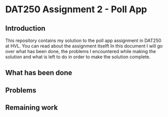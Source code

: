 # DAT250 Assignment 2 - Poll App

## Introduction
This repository contains my solution to the poll app assignment in DAT250 at HVL. You can read about the assignment itselft In this document I will go over what has been done, the problems I encountered while making the solution and what is left to do in order to make the solution complete.

## What has been done


## Problems


## Remaining work
